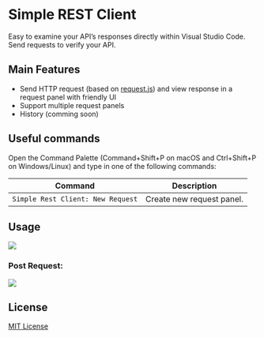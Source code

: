 # Simple REST Client
Easy to examine your API’s responses directly within Visual Studio Code. Send requests to verify your API.

## Main Features
- Send HTTP request (based on [request.js](https://github.com/request/request)) and view response in a request panel with friendly UI
- Support multiple request panels
- History (comming soon)

## Useful commands
Open the Command Palette (Command+Shift+P on macOS and Ctrl+Shift+P on Windows/Linux) and type in one of the following commands:

Command | Description
--- | ---
```Simple Rest Client: New Request``` | Create new request panel.

## Usage
![](https://raw.githubusercontent.com/HoangNguyen17193/vscode-simple-rest-client/master/design/screen-shots/new-get.gif)

### Post Request:
![](https://raw.githubusercontent.com/HoangNguyen17193/vscode-simple-rest-client/master/design/screen-shots/new-post.png)

## License
[MIT License](LICENSE)
